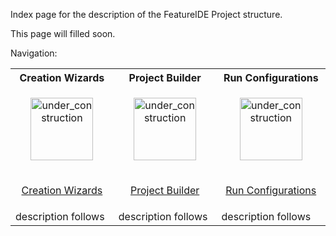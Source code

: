 Index page for the description of the FeatureIDE Project structure.

This page will filled soon.

Navigation:

<table>
	<tr>
		<th>
			Creation Wizards
		</th>
		<th>
			Project Builder
		</th>
		<th>
			Run Configurations
		</th>
	</tr>
	<tr>
		<td width="213px">
			<p align="center">
				<img height="100" width="100" alt="under_construction" src="https://github.com/tthuem/FeatureIDE/wiki/Assets/Home/under_construction.png">
			</p>
		</td>
		<td width="213px">
			<p align="center">
				<img height="100" width="100" alt="under_construction" src="https://github.com/tthuem/FeatureIDE/wiki/Assets/Home/under_construction.png">
			</p>
		</td>
		<td width="213px">
			<p align="center">
				<img height="100" width="100" alt="under_construction" src="https://github.com/tthuem/FeatureIDE/wiki/Assets/Home/under_construction.png">
			</p>
		</td>
	</tr>
	<tr>
		<td>
			<p align="center">
				<a href="/tthuem/FeatureIDE/wiki/Creation-Wizards-[SPL-Dev]">Creation Wizards</a>
			</p>
		</td>
		<td>
			<p align="center">
				<a href="/tthuem/FeatureIDE/wiki/Project-Builder-[SPL-Dev]">Project Builder</a>
			</p>
		</td>
		<td>
			<div style="text-align:center">
				<a href="/tthuem/FeatureIDE/wiki/Run-Configurations-[SPL-Dev]">Run Configurations</a>
			</div>
		</td>
	</tr>
	<tr>
		<td>
			description follows
		</td>
		<td>
			description follows
		</td>
		<td>
			description follows
		</td>
	</tr>
</table>
